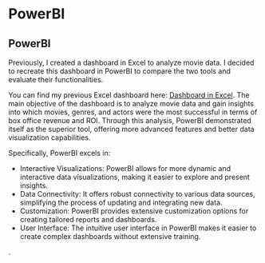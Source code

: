 # PowerBI

## PowerBI
Previously, I created a dashboard in Excel to analyze movie data. I decided to recreate this dashboard in PowerBI to compare the two tools and evaluate their functionalities.

You can find my previous Excel dashboard here:  [Dashboard in Excel](). The main objective of the dashboard is to analyze movie data and gain insights 
into which movies, genres, and actors were the most successful in terms of box office revenue and ROI. Through this analysis, PowerBI demonstrated itself as the superior tool, 
offering more advanced features and better data visualization capabilities.

Specifically, PowerBI excels in:

 - Interactive Visualizations: PowerBI allows for more dynamic and interactive data visualizations, making it easier to explore and present insights.
 - Data Connectivity: It offers robust connectivity to various data sources, simplifying the process of updating and integrating new data.
 - Customization: PowerBI provides extensive customization options for creating tailored reports and dashboards.
 - User Interface: The intuitive user interface in PowerBI makes it easier to create complex dashboards without extensive training.


.
